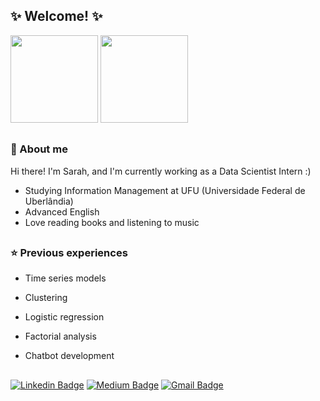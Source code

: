 ## ✨ Welcome! ✨

<div>
  <img height="140em" src="https://github-readme-stats.vercel.app/api?username=sarahmbss&show_icons=true&theme=dracula&include_all_commits=true&count_private=true"/>
  <img height="140em" src="https://github-readme-stats.vercel.app/api/top-langs/?username=sarahmbss&layout=compact&langs_count=7&theme=dracula"/>
</div>
  
  ##
  
### 💫 About me

Hi there! I'm Sarah, and I'm currently working as a Data Scientist Intern :)

- Studying Information Management at UFU (Universidade Federal de Uberlândia)
- Advanced English
- Love reading books and listening to music

##

### ⭐ Previous experiences

- Time series models
- Clustering 
- Logistic regression
- Factorial analysis
- Chatbot development
  
  ##
  
[![Linkedin Badge](https://img.shields.io/badge/-LinkedIn-blue?style=flat-square&logo=Linkedin&logoColor=white&link=https://www.linkedin.com/in/sarah-maria//)](https://www.linkedin.com/in/sarah-maria/)
[![Medium Badge](https://img.shields.io/badge/-Medium-black?style=flat-square&logo=Medium&logoColor=white&link=https://medium.com/@sarahmbs)](https://medium.com/@sarahmbs)
[![Gmail Badge](https://img.shields.io/badge/-Gmail-red?style=flat-square&logo=Gmail&logoColor=white&link=sara.bragga01@gmail.com)](sara.bragga01@gmail.com)
